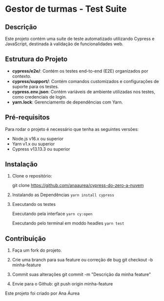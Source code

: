 # Gestor de turmas - Test Suite

## Descrição

Este projeto contém uma suíte de teste automatizado utilizando Cypress e JavaScript, destinada à validação de funcionalidades web.

## Estrutura do Projeto

- **cypress/e2e/**: Contém os testes end-to-end (E2E) organizados por contexto.
- **cypress/support/**: Contém comandos customizados e configurações de suporte para os testes.
- **cypress.env.json**: Contém variáveis de ambiente utilizadas nos testes, como credenciais de login.
- **yarn.lock**: Gerenciamento de dependências com Yarn.

## Pré-requisitos
 Para rodar o projeto é necessário que tenha as seguintes versões:

- Node.js v16.x ou superior
- Yarn v1.x ou superior
- Cypress v13.13.3 ou superior

## Instalação

1. Clone o repositório:

   git clone  https://github.com/anaaurea/cypress-do-zero-a-nuvem

2. Instalando as Dependências
    `yarn install cypress`
    
3. Executando os testes

    Executando pela interface
    `yarn cy:open`

    Executando pelo terminal em moddo headles
    `yarn test`


## Contribuição

1. Faça um fork do projeto.

2. Crie uma branch para sua feature ou correção de bug
    git checkout -b minha-feature

3. Commit suas alterações
    git commit -m "Descrição da minha feature"

4. Envie para o Github:
    git push origin minha-feature
   

Este projeto foi criado por Ana Áurea 

